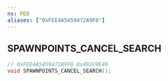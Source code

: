 ```yaml
---
ns: PED
aliases: ["0xFEE4A5459472A9F8"]
---
```

## SPAWNPOINTS_CANCEL_SEARCH

```c
// 0xFEE4A5459472A9F8 0x492C9E46
void SPAWNPOINTS_CANCEL_SEARCH();
```


